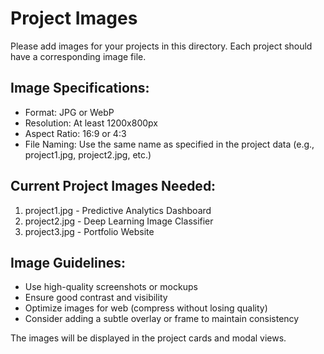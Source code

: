 # Project Images

Please add images for your projects in this directory. Each project should have a corresponding image file.

## Image Specifications:
- Format: JPG or WebP
- Resolution: At least 1200x800px
- Aspect Ratio: 16:9 or 4:3
- File Naming: Use the same name as specified in the project data (e.g., project1.jpg, project2.jpg, etc.)

## Current Project Images Needed:
1. project1.jpg - Predictive Analytics Dashboard
2. project2.jpg - Deep Learning Image Classifier
3. project3.jpg - Portfolio Website

## Image Guidelines:
- Use high-quality screenshots or mockups
- Ensure good contrast and visibility
- Optimize images for web (compress without losing quality)
- Consider adding a subtle overlay or frame to maintain consistency

The images will be displayed in the project cards and modal views. 